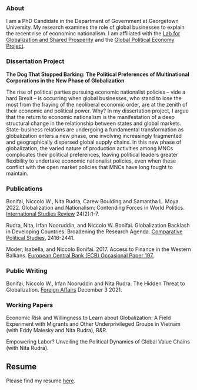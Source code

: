 ### About

I am a PhD Candidate in the Department of Government at Georgetown University. My research examines the role of global businesses to explain the recent rise of econominc nationalism. I am affiliated with the [Lab for Globalization and Shared Prosperity](https://sharedprosperity.georgetown.edu) and the [Global Political Economy Project](https://mortara.georgetown.edu/research/global-political-economy-project-gpep/join-us/).

### Dissertation Project

**The Dog That Stopped Barking: The Political Preferences of Multinational Corporations in the New Phase of Globalization**

The rise of political parties pursuing economic nationalist policies – vide a hard Brexit – is occurring when global businesses, who stand to lose the most from the fraying of the neoliberal economic order, are at the zenith of their economic and political power. Why? In my dissertation project, I argue that the return to economic nationalism is the manifestation of a deep structural change in the relationship between states and global markets. State-business relations are undergoing a fundamental transformation as globalization enters a new phase, one involving increasingly fragmented and geographically dispersed global supply chains. In this new phase of globalization, the varied nature of production activities among MNCs complicates their political preferences, leaving political leaders greater flexibility to undertake economic nationalist policies, even when these conflict with the open market policies that MNCs have long fought to maintain.

### Publications

Bonifai, Niccolo W., Nita Rudra, Carew Boulding and Samantha L. Moya. 2022. Globalization and Nationalism: Contending Forces in World Politics. [International Studies Review](https://academic.oup.com/isr/article/24/2/viac021/6584768) 24(2):1-7.

Rudra, Nita, Irfan Nooruddin, and Niccolo W. Bonifai. Globalization Backlash in Developing Countries: Broadening the Research Agenda. [Comparative Political Studies](https://journals.sagepub.com/doi/abs/10.1177/00104140211037575), 2416-2441.

Moder, Isabella, and Niccolo Bonifai. 2017. Access to Finance in the Western Balkans. [European Central Bank (ECB) Occasional Paper 197.](https://www.ecb.europa.eu/pub/pdf/scpops/ecb.op197.en.pdf?24296e890f7f5c039848046670a9769a)

### Public Writing

Bonifai, Niccolo W., Irfan Nooruddin and Nita Rudra. The Hidden Threat to Globalization. [Foreign Affairs](https://www.foreignaffairs.com/articles/world/2021-12-03/hidden-threat-globalization) December 3 2021.

### Working Papers

Economic Risk and Willingness to Learn about Globalization: A Field Experiment with Migrants and Other Underprivileged Groups in Vietnam (with Eddy Malesky and Nita Rudra), R&R.

Empowering Labor? Unveiling the Political Dynamics of Global Value Chains (with Nita Rudra).

## Resume

Please find my resume [here](https://www.dropbox.com/scl/fi/pkk3wwbtou8skx1zvt13b/NBonifai_Sept2023.pdf?rlkey=13kpto8yv0py2g1fdt2bz7r3r&dl=0).


